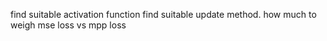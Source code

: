 find suitable activation function
find suitable update method. how much to weigh mse loss vs mpp loss